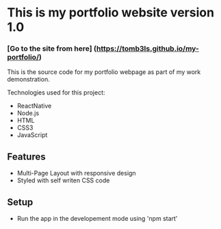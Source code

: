# This is my portfolio website version 1.0
### [Go to the site from here] (https://tomb3ls.github.io/my-portfolio/)

This is the source code for my portfolio webpage as part of my work demonstration.

Technologies used for this project:
* ReactNative
* Node.js
* HTML
* CSS3
* JavaScript

## Features

* Multi-Page Layout with responsive design
* Styled with self writen CSS code


## Setup

* Run the app in the developement mode using 'npm start'

